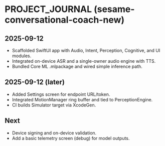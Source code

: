 # PROJECT_JOURNAL (sesame-conversational-coach-new)

## 2025-09-12
- Scaffolded SwiftUI app with Audio, Intent, Perception, Cognitive, and UI modules.
- Integrated on-device ASR and a single-owner audio engine with TTS.
- Bundled Core ML .mlpackage and wired simple inference path.

## 2025-09-12 (later)
- Added Settings screen for endpoint URL/token.
- Integrated MotionManager ring buffer and tied to PerceptionEngine.
- CI builds Simulator target via XcodeGen.

## Next
- Device signing and on-device validation.
- Add a basic telemetry screen (debug) for model outputs.
